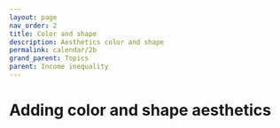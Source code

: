 ```yaml
---
layout: page
nav_order: 2
title: Color and shape
description: Aesthetics color and shape
permalink: calendar/2b
grand_parent: Topics
parent: Income inequality
---
```


# Adding color and shape aesthetics